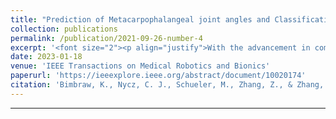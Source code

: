 ```yaml
---
title: "Prediction of Metacarpophalangeal joint angles and Classification of Hand configurations based on Ultrasound Imaging of the Forearm"
collection: publications
permalink: /publication/2021-09-26-number-4
excerpt: '<font size="2"><p align="justify">With the advancement in computing and robotics, it is necessary to develop fluent and intuitive methods for interacting with digital systems, augmented/virtual reality (AR/VR) interfaces, and physical robotic systems. Hand motion recognition is widely used to enable these interactions. Hand configuration classification and metacarpophalangeal (MCP) joint angle detection is important for a comprehensive reconstruction of hand motion. Surface electromyography (sEMG) and other technologies have been used for the detection of hand motions. Forearm ultrasound images provide a musculoskeletal visualization that can be used to understand hand motion. Recent work has shown that these ultrasound images can be classified using machine learning to estimate discrete hand configurations. Estimating both hand configuration and MCP joint angles based on forearm ultrasound has not been addressed in the literature. In this paper, we propose a convolutional neural network (CNN) based deep learning pipeline for predicting the MCP joint angles. The results for the hand configuration classification were compared by using different machine learning algorithms. Support vector classifier with different kernels, multi-layer perceptron, and the proposed CNN have been used to classify the ultrasound images into 11 hand configurations based on activities of daily living. Forearm ultrasound images were acquired from 6 subjects instructed to move their hands according to predefined hand configurations. Motion capture data was acquired to get the finger angles corresponding to the hand movements at different speeds (0.5 Hz, 1 Hz, & 2 Hz) for the index, middle, ring, and pinky fingers. Average classification accuracy of 82.7 ± 9.7% for the proposed CNN and over 80% for SVC for different kernels was observed on a subset of the dataset. An average RMSE of 7.35 ± 1.3° was obtained between the predicted and the true MCP joint angles. A low latency (6.25 - 9.1 Hz) pipeline has been proposed for estimating both MCP joint angles and hand configuration aimed at real-time control of human-machine interfaces.</p>'
date: 2023-01-18
venue: 'IEEE Transactions on Medical Robotics and Bionics'
paperurl: 'https://ieeexplore.ieee.org/abstract/document/10020174'
citation: 'Bimbraw, K., Nycz, C. J., Schueler, M., Zhang, Z., & Zhang, H. K. (2021), &quot;Prediction of Metacarpophalangeal joint angles and Classification of Hand configurations based on Ultrasound Imaging of the Forearm,&quot, in <i>IEEE Transactions on Medical Robotics and Bionics</i>, vol. 5, no. 1, pp. 120-132, Feb. 2023, doi: 10.1109/TMRB.2023.3237774.'
---
```

---